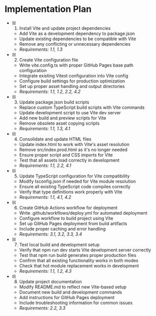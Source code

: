 # Implementation Plan

- [x] 1. Install Vite and update project dependencies





  - Add Vite as a development dependency to package.json
  - Update existing dependencies to be compatible with Vite
  - Remove any conflicting or unnecessary dependencies
  - _Requirements: 1.1, 1.3_

- [x] 2. Create Vite configuration file





  - Write vite.config.ts with proper GitHub Pages base path configuration
  - Integrate existing Vitest configuration into Vite config
  - Configure build settings for production optimization
  - Set up proper asset handling and output directories
  - _Requirements: 1.1, 1.2, 2.2, 4.2_

- [x] 3. Update package.json build scripts





  - Replace custom TypeScript build scripts with Vite commands
  - Update development script to use Vite dev server
  - Add new build and preview scripts for Vite
  - Remove obsolete asset copying scripts
  - _Requirements: 1.1, 1.3, 4.1_

- [x] 4. Consolidate and update HTML files





  - Update index.html to work with Vite's asset resolution
  - Remove src/index.prod.html as it's no longer needed
  - Ensure proper script and CSS imports for Vite
  - Test that all assets load correctly in development
  - _Requirements: 1.1, 2.2, 4.1_

- [x] 5. Update TypeScript configuration for Vite compatibility









  - Modify tsconfig.json if needed for Vite module resolution
  - Ensure all existing TypeScript code compiles correctly
  - Verify that type definitions work properly with Vite
  - _Requirements: 1.1, 4.1, 4.2_

- [x] 6. Create GitHub Actions workflow for deployment





  - Write .github/workflows/deploy.yml for automated deployment
  - Configure workflow to build project using Vite
  - Set up GitHub Pages deployment from build artifacts
  - Include proper caching and error handling
  - _Requirements: 3.1, 3.2, 3.3, 3.4_

- [x] 7. Test local build and development setup






  - Verify that npm run dev starts Vite development server correctly
  - Test that npm run build generates proper production files
  - Confirm that all existing functionality works in both modes
  - Check that hot module replacement works in development
  - _Requirements: 1.1, 1.2, 4.3_

- [x] 8. Update project documentation





  - Modify README.md to reflect new Vite-based setup
  - Document new build and development commands
  - Add instructions for GitHub Pages deployment
  - Include troubleshooting information for common issues
  - _Requirements: 2.2, 3.3_